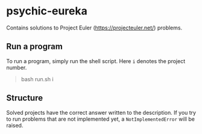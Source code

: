 # psychic-eureka

Contains solutions to Project Euler (https://projecteuler.net/) problems.

## Run a program
To run a program, simply run the shell script. Here `i` denotes the project number.

>bash run.sh i

## Structure
Solved projects have the correct answer written to the description. If you try
to run problems that are not implemented yet, a `NotImplementedError` will be
raised.